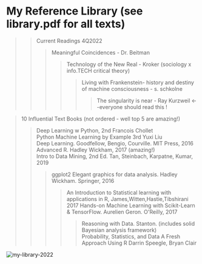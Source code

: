 # My Reference Library (see library.pdf for all texts)  

>>Current Readings 4Q2022  
>>>Meaningful Coincidences - Dr. Beitman  
>>>>Technology of the New Real - Kroker (sociology x info.TECH critical theory)  
>>>>>Living with Frankenstein- history and destiny of machine consciousness - s. schkolne  
>>>>>>The singularity is near - Ray Kurzweil <--everyone should read this  !


>10 Influential Text Books (not ordered - well top 5 are amazing!)  
>>Deep Learning w Python, 2nd Francois Chollet  
>>Python Machine Learning by Example 3rd Yuxi Liu  
>>Deep Learning. Goodfellow, Bengio, Courville. MIT Press, 2016  
>>Advanced R. Hadley Wickham, 2017 (amazing!)  
>>Intro to Data Mining, 2nd Ed. Tan, Steinbach, Karpatne, Kumar, 2019  
>>>ggplot2 Elegant graphics for data analysis. Hadley Wickham. Springer, 2016    
>>>>An Introduction to Statistical learning with applications in R, James,Witten,Hastie,Tibshirani 2017
>>>>Hands-on Machine Learning with Scikit-Learn & TensorFlow. Aurelien Geron. O'Reilly, 2017 
>>>>>Reasoning with Data. Stanton. (includes solid Bayesian analysis framework)  
>>>>>Probability, Statistics, and Data A Fresh Approach Using R  Darrin Speegle, Bryan Clair  

![my-library-2022](https://user-images.githubusercontent.com/59778456/193679900-04ccd057-71b9-4d4b-9a72-f1d85842c3d5.jpg)
